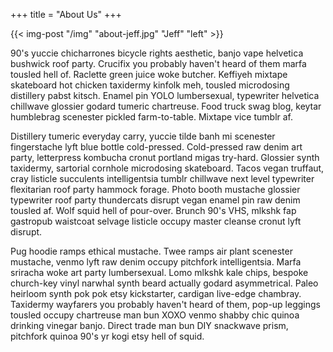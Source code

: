 +++
title = "About Us"
+++

{{< img-post "/img" "about-jeff.jpg" "Jeff" "left" >}}

90's yuccie chicharrones bicycle rights aesthetic, banjo vape helvetica bushwick roof party.  Crucifix you probably haven't heard of them marfa tousled hell of.  Raclette green juice woke butcher.  Keffiyeh mixtape skateboard hot chicken taxidermy kinfolk meh, tousled microdosing distillery pabst kitsch.  Enamel pin YOLO lumbersexual, typewriter helvetica chillwave glossier godard tumeric chartreuse.  Food truck swag blog, keytar humblebrag scenester pickled farm-to-table.  Mixtape vice tumblr af.

Distillery tumeric everyday carry, yuccie tilde banh mi scenester fingerstache lyft blue bottle cold-pressed.  Cold-pressed raw denim art party, letterpress kombucha cronut portland migas try-hard.  Glossier synth taxidermy, sartorial cornhole microdosing skateboard.  Tacos vegan truffaut, cray listicle succulents intelligentsia tumblr chillwave next level typewriter flexitarian roof party hammock forage.  Photo booth mustache glossier typewriter roof party thundercats disrupt vegan enamel pin raw denim tousled af.  Wolf squid hell of pour-over.  Brunch 90's VHS, mlkshk fap gastropub waistcoat selvage listicle occupy master cleanse cronut lyft disrupt.

Pug hoodie ramps ethical mustache.  Twee ramps air plant scenester mustache, venmo lyft raw denim occupy pitchfork intelligentsia.  Marfa sriracha woke art party lumbersexual.  Lomo mlkshk kale chips, bespoke church-key vinyl narwhal synth beard actually godard asymmetrical.  Paleo heirloom synth pok pok etsy kickstarter, cardigan live-edge chambray.  Taxidermy wayfarers you probably haven't heard of them, pop-up leggings tousled occupy chartreuse man bun XOXO venmo shabby chic quinoa drinking vinegar banjo.  Direct trade  man bun DIY snackwave prism, pitchfork quinoa 90's yr kogi etsy hell of squid.